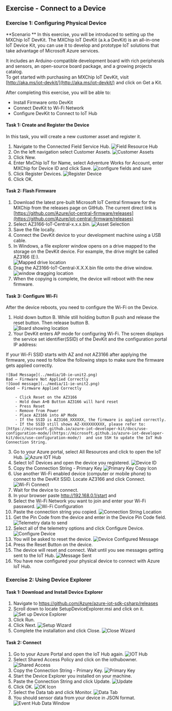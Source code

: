## Exercise - Connect to a Device

 
### Exercise 1: Configuring Physical Device  

**Scenario **
In this exercise, you will be introduced to setting up the MXChip IoT DevKit. The MXChip IoT DevKit (a.k.a DevKit) is an all-in-one IoT Device Kit, you can use it to develop and prototype IoT solutions that take advantage of Microsoft Azure services.  

It includes an Arduino-compatible development board with rich peripherals and sensors, an open-source board package, and a growing projects catalog.  
To get started with purchasing an MXChip IoT DevKit, visit [http://aka.ms/iot-devkit/](http://aka.ms/iot-devkit/) and click on Get a Kit.  
 
After completing this exercise, you will be able to: 
- Install Firmware onto DevKit 
- Connect DevKit to Wi-Fi Network 
- Configure DevKit to Connect to IoT Hub 
 
  
#### Task 1: Create and Register the Device 
In this task, you will create a new customer asset and register it. 

1. Navigate to the Connected Field Service Hub. 
![Field Resource Hub](../media/1-ie-unit2.png)
2. On the left navigation select Customer Assets. 
![Customer Assets](../media/2-ie-unit2.png)
3. Click New. 
4. Enter MxChip IoT for Name, select Adventure Works for Account, enter MXChip for Device ID and click Save. 
![configure fields and save](../media/3-ie-unit2.png)
5. Click Register Devices. 
![Register Device](../media/4-ie-unit2.png)
6. Click OK. 
 
#### Task 2: Flash Firmware 

1. Download the latest pre-built Microsoft IoT Central firmware for the MXChip from the releases page on GitHub. The current direct link is [https://github.com/Azure/iot-central-firmware/releases](https://github.com/Azure/iot-central-firmware/releases) 
1. Select AZ3166-IoT-Central-x.x.x.bin. 
![Asset Selection](../media/5-ie-unit2.png)
3. Save the file locally. 
4. Connect the DevKit device to your development machine using a USB cable. 
5. In Windows, a file explorer window opens on a drive mapped to the storage on the DevKit device. For example, the drive might be called AZ3166 (E:).  
![Mapped drive location](../media/6-ie-unit2.png)
6. Drag the AZ3166-IoT-Central-X.X.X.bin file onto the drive window. 
![window dragging location](../media/7-ie-unit2.png)
7. When the copying is complete, the device will reboot with the new firmware. 
 
#### Task 3: Configure Wi-Fi 
 
After the device reboots, you need to configure the Wi-Fi on the Device.  
 
1. Hold down button B. While still holding button B push and release the reset button. Then release button B.  
![Board showing location](../media/8-ie-unit2.png)
2. Your DevKit enters AP mode for configuring Wi-Fi. The screen displays the service set identifier(SSID) of the DevKit and the configuration portal IP address: 
  
If your Wi-Fi SSID starts with AZ and not AZ3166 after applying the firmware, you need to follow the following steps to make sure the firmware gets applied correctly. 
 
	![Bad Message](../media/10-ie-unit2.png) 
	Bad – Firmware Not Applied Correctly 
	![Good message](../media/11-ie-unit2.png)
	Good – Firmware Applied Correctly 
 
		- Click Reset on the AZ3166 
		- Hold down A+B Button AZ3166 will hard reset 
		- Press Reset 
		- Remove from Power 
		- Place AZ3166 into AP Mode 
		- If the SSID is AZ3166_XXXXXX, the firmware is applied correctly.  
		- If the SSID still shows AZ-XXXXXXXXXX, please refer to:  [https://microsoft.github.io/azure-iot-developer-kit/docs/use-configuration-mode/](https://microsoft.github.io/azure-iot-developer-kit/docs/use-configuration-mode/)  and use SSH to update the IoT Hub Connection String. 

3. Go to your Azure portal, select All Resources and click to open the IoT Hub. 
![Azure IOT Hub](../media/12-ie-unit2.png)
4. Select IoT Devices and open the device you registered. 
![Device ID](../media/13-ie-unit2.png)
5. Copy the Connection String - Primary Key 
![Primary Key Copy Icon](../media/14-ie-unit2.png)
6. Use another Wi-Fi enabled device (computer or mobile phone) to connect to the DevKit SSID. Locate AZ3166 and click Connect. 
![Wi-Fi Connect](../media/15-ie-unit2.png)
7. Wait for the device to connect. 
8. In your browser paste http://192.168.0.1/start and <enter> 
9. Select the Wi-Fi Network you want to join and enter your Wi-Fi password.
![Wi-Fi Configuration](../media/16-ie-unit2.png)
10. Paste the connection string you copied. 
![Connection String Location](../media/17-ie-unit2.png)
11. Get the Pin Code from the device and enter in the Device Pin Code field. 
![Telemetry data to send](../media/18-ie-unit2.png)
12. Select all of the telemetry options and click Configure Device. 
![Configure Device](../media/19-ie-unit2.png)
13. You will be asked to reset the device.
![Device Configured Message](../media/20-ie-unit2.png) 
14. Press the Reset Button on the device. 
15. The device will reset and connect. Wait until you see messages getting sent to the IoT Hub. 
![Message Sent](../media/21-ie-unit2.png)
16. You have now configured your physical device to connect with Azure IoT Hub. 
 
### Exercise 2: Using Device Explorer    
 
#### Task 1: Download and Install Device Explorer 


1. Navigate to https://github.com/Azure/azure-iot-sdk-csharp/releases  
2. Scroll down to locate SetupDeviceExplorer.msi and click on it.
![Set up Device Explorer](../media/22-ie-unit2.png) 
3. Click Run. 
4. Click Next. 
![Setup Wizard](../media/23-ie-unit2.png)
5. Complete the installation and click Close. 
![Close Wizard](../media/24-ie-unit2.png)
 
#### Task 2: Connect 


1. Go to your Azure Portal and open the IoT Hub again. 
![IOT Hub](../media/25-ie-unit2.png)
2. Select Shared Access Policy and click on the iothubowner. 
![Shared Access](../media/26-ie-unit2.png)
3. Copy the Connection String - Primary Key. 
![Primary Key](../media/27-ie-unit2.png)
4. Start the Device Explorer you installed on your machine. 
5. Paste the Connection String and click Update. 
![Update](../media/28-ie-unit2.png)
6. Click OK. 
![OK Icon](../media/29-ie-unit2.png)
7. Select the Data tab and click Monitor.
![Data Tab](../media/30-ie-unit2.png) 
8. You should sensor data from your device in JSON format. 
![Event Hub Data Window](../media/31-ie-unit2.png)
